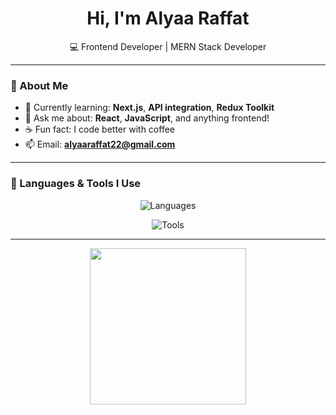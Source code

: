<h1 align="center">Hi, I'm Alyaa Raffat</h1>

<p align="center">
  💻 Frontend Developer | MERN Stack Developer
</p>

---

### 🌟 About Me

- 🌱 Currently learning: **Next.js**, **API integration**, **Redux Toolkit**
- 💬 Ask me about: **React**, **JavaScript**, and anything frontend!
- ☕ Fun fact: I code better with coffee
- 📫 Email: **alyaaraffat22@gmail.com**

---

### 🧠 Languages & Tools I Use

<p align="center">
  <img src="https://skillicons.dev/icons?i=c,cpp,python,java,js,ts,html,css" alt="Languages" />
</p>

<p align="center">
  <img src="https://skillicons.dev/icons?i=react,nextjs,redux,nodejs,express,mongodb,git,github,figma,vscode,postman" alt="Tools" />
</p>

---
<p align="center">
  <img src="https://media.giphy.com/media/VTtANKl0beDFQRLDTh/giphy.gif" width="250" />
</p>





